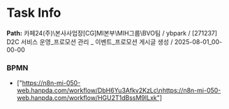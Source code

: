 # Task Info

**Path:** 카페24(주)\본사사업장\[CG]MI본부\MIH그룹\BVO팀 / ybpark / [271237] D2C 서비스 운영_프로모션 관리 _ 이벤트_프로모션 게시글 생성 / 2025-08-01_00-00-00

### BPMN
- ["https://n8n-mi-050-web.hanpda.com/workflow/DbH6Yu3Afkv2KzLc\nhttps://n8n-mi-050-web.hanpda.com/workflow/HGU2T1dBssM9ILxk"]

